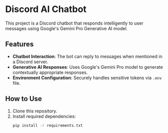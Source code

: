 # Discord AI Chatbot

This project is a Discord chatbot that responds intelligently to user messages using Google's Gemini Pro Generative AI model.

## Features

- **Chatbot Interaction**: The bot can reply to messages when mentioned in a Discord server.
- **Generative AI Responses**: Uses Google's Gemini Pro model to generate contextually appropriate responses.
- **Environment Configuration**: Securely handles sensitive tokens via `.env` file.

## How to Use

1. Clone this repository.
2. Install required dependencies:
   ```bash
   pip install -r requirements.txt
